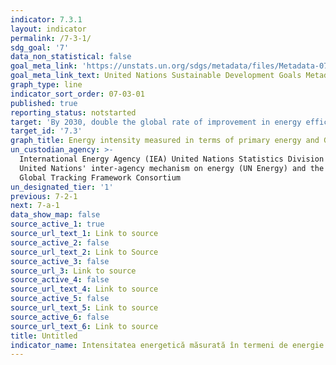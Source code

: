 ```yaml
---
indicator: 7.3.1
layout: indicator
permalink: /7-3-1/
sdg_goal: '7'
data_non_statistical: false
goal_meta_link: 'https://unstats.un.org/sdgs/metadata/files/Metadata-07-03-01.pdf'
goal_meta_link_text: United Nations Sustainable Development Goals Metadata (PDF 192 KB)
graph_type: line
indicator_sort_order: 07-03-01
published: true
reporting_status: notstarted
target: 'By 2030, double the global rate of improvement in energy efficiency'
target_id: '7.3'
graph_title: Energy intensity measured in terms of primary energy and GDP
un_custodian_agency: >-
  International Energy Agency (IEA) United Nations Statistics Division (UNSD)
  United Nations' inter-agency mechanism on energy (UN Energy) and the SE4ALL
  Global Tracking Framework Consortium
un_designated_tier: '1'
previous: 7-2-1
next: 7-a-1
data_show_map: false
source_active_1: true
source_url_text_1: Link to source
source_active_2: false
source_url_text_2: Link to Source
source_active_3: false
source_url_3: Link to source
source_active_4: false
source_url_text_4: Link to source
source_active_5: false
source_url_text_5: Link to source
source_active_6: false
source_url_text_6: Link to source
title: Untitled
indicator_name: Intensitatea energetică măsurată în termeni de energie primară și PIB
---
```


